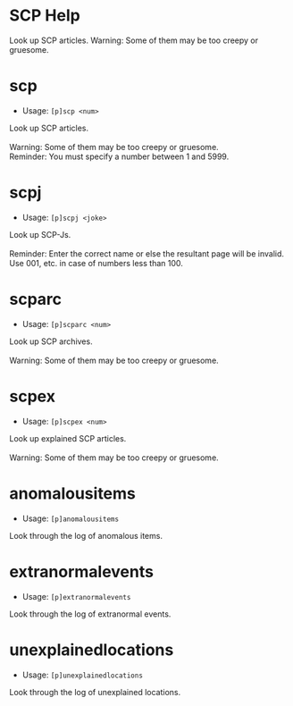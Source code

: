 # SCP Help

Look up SCP articles. Warning: Some of them may be too creepy or gruesome.

# scp
 - Usage: `[p]scp <num> `

Look up SCP articles.<br/><br/>Warning: Some of them may be too creepy or gruesome.<br/>Reminder: You must specify a number between 1 and 5999.

# scpj
 - Usage: `[p]scpj <joke> `

Look up SCP-Js.<br/><br/>Reminder: Enter the correct name or else the resultant page will be invalid.<br/>Use 001, etc. in case of numbers less than 100.

# scparc
 - Usage: `[p]scparc <num> `

Look up SCP archives.<br/><br/>Warning: Some of them may be too creepy or gruesome.

# scpex
 - Usage: `[p]scpex <num> `

Look up explained SCP articles.<br/><br/>Warning: Some of them may be too creepy or gruesome.

# anomalousitems
 - Usage: `[p]anomalousitems `

Look through the log of anomalous items.

# extranormalevents
 - Usage: `[p]extranormalevents `

Look through the log of extranormal events.

# unexplainedlocations
 - Usage: `[p]unexplainedlocations `

Look through the log of unexplained locations.

